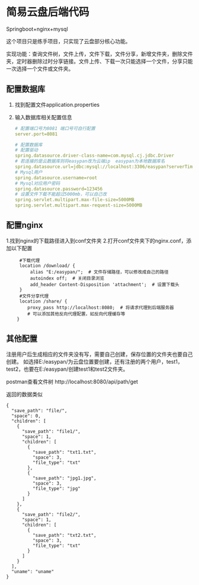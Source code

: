 # 简易云盘后端代码

Springboot+nginx+mysql

这个项目只是练手项目，只实现了云盘部分核心功能。

实现功能：查询文件树，文件上传，文件下载，文件分享，新增文件夹，删除文件夹，定时器删除过时分享链接。文件上传、下载一次只能选择一个文件，分享只能一次选择一个文件或文件夹。



## 配置数据库

1. 找到配置文件application.properties


2. 输入数据库相关配置信息


   ```yaml
   # 配置端口号为8081 端口号可自行配置
   server.port=8081
   
   # 配置数据库
   # 配置驱动
   spring.datasource.driver-class-name=com.mysql.cj.jdbc.Driver
   # 若连接的是云数据库则将easypan改为云端ip  easypan为本地数据库名
   spring.datasource.url=jdbc:mysql://localhost:3306/easypan?serverTimezone=UTC
   # Mysql用户  
   spring.datasource.username=root
   # Mysql对应用户密码  
   spring.datasource.password=123456
   # 设置文件下载不能超过5000mb，可以自己改
   spring.servlet.multipart.max-file-size=5000MB
   spring.servlet.multipart.max-request-size=5000MB
   ```
## 配置nginx
1.找到nginx的下载路径进入到conf文件夹
2.打开conf文件夹下的nginx.conf，添加以下配置
````
     #下载代理
     location /download/ {
         alias "E:/easypan/";  # 文件存储路径，可以修改成自己的路径
         autoindex off;  # 关闭目录浏览
         add_header Content-Disposition 'attachment';  # 设置下载头
     } 
     #文件分享代理
     location /share/ {
        proxy_pass http://localhost:8080;  # 将请求代理到后端服务器
        # 可以添加其他反向代理配置，如反向代理缓存等
    }

````
## 其他配置

注册用户后生成相应的文件夹没有写，需要自己创建，保存位置的文件夹也要自己创建。
如选择E:/easypan/为云盘位置要创建，还有注册的两个用户，test1，test2，也要在E:/easypan/创建test1和test2文件夹。


postman查看文件树 http://localhost:8080/api/path/get

返回的数据类似
````
{
  "save_path": "file/",
  "space": 0,
  "children": [
    {
      "save_path": "file1/",
      "space": 1,
      "children": [
        {
          "save_path": "txt1.txt",
          "space": 3,
          "file_type": "txt"
        },
        {
          "save_path": "jpg1.jpg",
          "space": 3,
          "file_type": "jpg"
        }
      ]
    },
    {
      "save_path": "file2/",
      "space": 1,
      "children": [
        {
          "save_path": "txt2.txt",
          "space": 3,
          "file_type": "txt"
        }
      ]
    }
  ],
  "uname": "uname"
}

````
